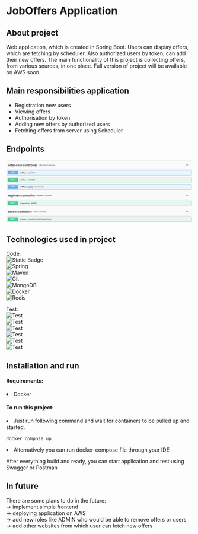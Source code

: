 # JobOffers Application

## About project
Web application, which is created in Spring Boot. Users can display offers,
which are fetching by scheduler. Also authorized users by token, can add their new offers.
The main functionality of this project is collecting offers, from various sources, in one place.
Full version of project will be available on AWS soon.


## Main responsibilities application
<ul>
<li>Registration new users</li>
<li>Viewing offers</li>
<li>Authorisation by token</li>
<li>Adding new offers by authorized users</li>
<li>Fetching offers from server using Scheduler</li>
</ul>

## Endpoints
<img src="Endpoints.jpg">


## Technologies used in project

Code: <br>
![Static Badge](https://img.shields.io/badge/java_17-orange?style=for-the-badge&logo=openjdk&logoColor=white)  
![Spring](https://img.shields.io/badge/spring-%236DB33F.svg?style=for-the-badge&logo=spring&logoColor=white)  
![Maven](https://img.shields.io/badge/maven-%23DD0031.svg?style=for-the-badge&logo=apachemaven&logoColor=white)  
![Git](https://img.shields.io/badge/git-%23F05033.svg?style=for-the-badge&logo=git&logoColor=white)  
![MongoDB](https://img.shields.io/badge/MongoDB-46BA3B.svg?style=for-the-badge&logo=mongodb&logoColor=white)  
![Docker](https://img.shields.io/badge/Docker-3B98BA.svg?style=for-the-badge&logo=docker&logoColor=white)  
![Redis](https://img.shields.io/badge/redis-%23DD0031.svg?style=for-the-badge&logo=redis&logoColor=white)  


Test: <br>
![Test](https://img.shields.io/badge/Junit5-94BA3B?style=for-the-badge&logo=Junit5&logoColor=white)  
![Test](https://img.shields.io/badge/MockMvc-CCAE27?style=for-the-badge&logo=mockmvc&logoColor=white)  
![Test](https://img.shields.io/badge/WireMock-159D4B?style=for-the-badge&logo=wiremock&logoColor=white)  
![Test](https://img.shields.io/badge/TestContainers-2ADEA7?style=for-the-badge&logo=testcontainers&logoColor=white)  
![Test](https://img.shields.io/badge/AssertJ-DE2A88?style=for-the-badge&logo=assertj&logoColor=white)  
![Test](https://img.shields.io/badge/Mockito-1FC72F?style=for-the-badge&logo=mockito&logoColor=white)
<br>

## Installation and run

#### Requirements:
<li>Docker</li>


#### To run this project:
<li>Just run following command and wait for containers to be pulled up and started. </li>  

```
docker compose up
```

<li>Alternatively you can run docker-compose file through your IDE</li>

After everything build and ready, you can start application and test using Swagger or Postman

## In future
There are some plans to do in the future:  
-> implement simple frontend  
-> deploying application on AWS  
-> add new roles like ADMIN who would be able to remove offers or users  
-> add other websites from which user can fetch new offers


